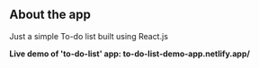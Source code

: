 ## About the app

Just a simple To-do list built using React.js

<b>Live demo of 'to-do-list' app<b>: to-do-list-demo-app.netlify.app/
